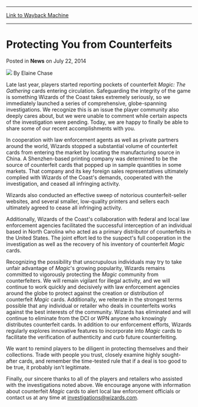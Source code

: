 
---
[Link to Wayback Machine](https://web.archive.org/web/20141213032907/http://magic.wizards.com/en/articles/archive/news/protecting-you-counterfeits-2014-07-22)

[_metadata_:author]:- "Elaine Chase"
[_metadata_:description]:- "Some of our recent accomplishments safeguarding the integrity of the game."
[_metadata_:generator]:- "Drupal 7 (http://drupal.org)"
[_metadata_:node]:- "253571"
[_metadata_:publish_date]:- "2014-07-22"
[_metadata_:source]:- "div-main-content"
[_metadata_:title]:- "Protecting You from Counterfeits"
[_metadata_:wayback_capture_timestamp]:- "2014-12-13 03:29:07"
[_metadata_:wayback_raw_url]:- "https://web.archive.org/web/20141213032907id_/http://magic.wizards.com/en/articles/archive/news/protecting-you-counterfeits-2014-07-22"
[_metadata_:wayback_url]:- "http://magic.wizards.com/en/articles/archive/news/protecting-you-counterfeits-2014-07-22"
---


Protecting You from Counterfeits
================================



 Posted in **News**
 on July 22, 2014 






![](https://media.magic.wizards.com/styles/auth_small/public/images/person/authorpic_elainechase.jpg)
By Elaine Chase










Late last year, players started reporting pockets of counterfeit *Magic: The Gathering* cards entering circulation. Safeguarding the integrity of the game is something Wizards of the Coast takes extremely seriously, so we immediately launched a series of comprehensive, globe-spanning investigations. We recognize this is an issue the player community also deeply cares about, but we were unable to comment while certain aspects of the investigation were pending. Today, we are happy to finally be able to share some of our recent accomplishments with you.



In cooperation with law enforcement agents as well as private partners around the world, Wizards stopped a substantial volume of counterfeit cards from entering the market by locating the manufacturing source in China. A Shenzhen-based printing company was determined to be the source of counterfeit cards that popped up in sample quantities in some markets. That company and its key foreign sales representatives ultimately complied with Wizards of the Coast's demands, cooperated with the investigation, and ceased all infringing activity.



Wizards also conducted an effective sweep of notorious counterfeit-seller websites, and several smaller, low-quality printers and sellers each ultimately agreed to cease all infringing activity.



Additionally, Wizards of the Coast's collaboration with federal and local law enforcement agencies facilitated the successful interception of an individual based in North Carolina who acted as a primary distributor of counterfeits in the United States. The joint effort led to the suspect's full cooperation in the investigation as well as the recovery of his inventory of counterfeit *Magic* cards.



Recognizing the possibility that unscrupulous individuals may try to take unfair advantage of *Magic*'s growing popularity, Wizards remains committed to vigorously protecting the *Magic* community from counterfeiters. We will remain vigilant for illegal activity, and we will continue to work quickly and decisively with law enforcement agencies around the globe to protect against the creation or distribution of counterfeit *Magic* cards. Additionally, we reiterate in the strongest terms possible that any individual or retailer who deals in counterfeits works against the best interests of the community. Wizards has eliminated and will continue to eliminate from the DCI or WPN anyone who knowingly distributes counterfeit cards. In addition to our enforcement efforts, Wizards regularly explores innovative features to incorporate into *Magic* cards to facilitate the verification of authenticity and curb future counterfeiting.



We want to remind players to be diligent in protecting themselves and their collections. Trade with people you trust, closely examine highly sought-after cards, and remember the time-tested rule that if a deal is too good to be true, it probably isn't legitimate.



Finally, our sincere thanks to all of the players and retailers who assisted with the investigations noted above. We encourage anyone with information about counterfeit *Magic* cards to alert local law enforcement officials or contact us at any time at [investigations@wizards.com](mailto:investigations@wizards.com).







